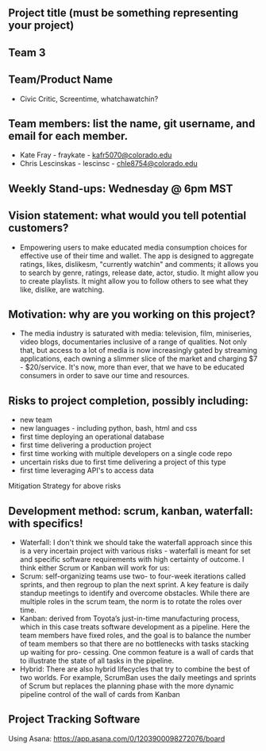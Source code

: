 
## Project title (must be something representing your project)
## Team 3
## Team/Product Name
* Civic Critic, Screentime, whatchawatchin?

## Team members: list the name, git username, and email for each member.
* Kate Fray - fraykate - kafr5070@colorado.edu
* Chris Lescinskas - lescinsc - chle8754@colorado.edu

## Weekly Stand-ups: Wednesday @ 6pm MST
## Vision statement: what would you tell potential customers?
* Empowering users to make educated media consumption choices for effective use of their time and wallet. The app is designed to aggregate ratings, likes, dislikesm, "currently watchin" and comments; it allows you to search by genre, ratings, release date, actor, studio. It might allow you to create playlists. It might allow you to follow others to see what they like, dislike, are watching.

## Motivation: why are you working on this project?
* The media industry is saturated with media: television, film, miniseries, video blogs, documentaries inclusive of a range of qualities. Not only that, but access to a lot of media is now increasingly gated by streaming applications, each owning a slimmer slice of the market and charging $7 - $20/service. It's now, more than ever, that we have to be educated consumers in order to save our time and resources.

## Risks to project completion, possibly including:
 * new team
 * new languages - including python, bash, html and css 
 * first time deploying an operational database
 * first time delivering a production project
 * first time working with multiple developers on a single code repo
 * uncertain risks due to first time delivering a project of this type
 * first time leveraging API's to access data
 
Mitigation Strategy for above risks
## Development method: scrum, kanban, waterfall: with specifics!
- Waterfall: I don't think we should take the waterfall approach since this is a very incertain project with various risks - waterfall is meant for set and specific software requirements with high certainty of outcome.
I think either Scrum or Kanban will work for us:
- Scrum: self-organizing teams use two- to four-week iterations called sprints, and then regroup to plan the next sprint. A key feature is daily standup meetings to identify and overcome obstacles. While there are multiple roles in the scrum team, the norm is to rotate the roles over time.
- Kanban: derived from Toyota’s just-in-time manufacturing process, which in this case treats software development as a pipeline. Here the team members have fixed roles, and the goal is to balance the number of team members so that there are no bottlenecks with tasks stacking up waiting for pro- cessing. One common feature is a wall of cards that to illustrate the state of all tasks in the pipeline. 
- Hybrid: There are also hybrid lifecycles that try to combine the best of two worlds. For example, ScrumBan uses the daily meetings and sprints of Scrum but replaces the planning phase with the more dynamic pipeline control of the wall of cards from Kanban
## Project Tracking Software
Using Asana: https://app.asana.com/0/1203900098272076/board
